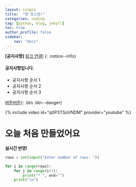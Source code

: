 ```yaml
---
layout: single
title:  "첫 포스팅!"
categories: coding
tag: [python, blog, jekyll]
toc: true
author_profile: false
sidebar:
    nav: "docs"
---
```


**[공지사항]** [링크 연결!](https://mmistakes.github.io/minimal-mistakes/docs/)
{: .notice--info}

<div class="notice--success">
<h4>공지사항입니다.</h4>
<ul>
    <li>공지사항 순서 1</li>
    <li>공지사항 순서 2</li>
    <li>공지사항 순서 3</li>
</ul>
</div>

[버튼버튼](https://google.com){: .btn .btn--danger}

{% include video id="q0P3TSoVNDM" provider="youtube" %}

# 오늘 처음 만들었어요
**실시간 반영!**

```python
rows = int(input("Enter number of rows: "))

for i in range(rows):
    for j in range(i+1):
        print("* ", end="")
    print("\n")
```

